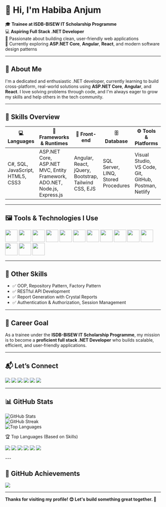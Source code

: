 # 👋 Hi, I'm Habiba Anjum

🎓 **Trainee at ISDB-BISEW IT Scholarship Programme**  
💻 **Aspiring Full Stack .NET Developer**  
🎨 Passionate about building clean, user-friendly web applications  
🌱 Currently exploring **ASP.NET Core**, **Angular**, **React**, and modern software design patterns



---

## 🧠 About Me

I'm a dedicated and enthusiastic .NET developer, currently learning to build cross-platform, real-world solutions using **ASP.NET Core**, **Angular**, and **React**. I love solving problems through code, and I'm always eager to grow my skills and help others in the tech community.

---

## 🔧 Skills Overview

| 💻 Languages | 🧩 Frameworks & Runtimes | 🎨 Front-end | 🗄️ Database | ⚙️ Tools & Platforms | 🌐 Web Tech |
|-------------|--------------------------|--------------|--------------|----------------------|-------------|
| C#, SQL, JavaScript, HTML5, CSS3 | ASP.NET Core, ASP.NET MVC, Entity Framework, ADO.NET, Node.js, Express.js | Angular, React, jQuery, Bootstrap, Tailwind CSS, EJS | SQL Server, LINQ, Stored Procedures | Visual Studio, VS Code, Git, GitHub, Postman, Netlify | JSON, XML, AJAX, WebSockets, Socket.IO |

---

## 🖼️ Tools & Technologies I Use

<p align="left">
  <img src="https://cdn.jsdelivr.net/gh/devicons/devicon/icons/csharp/csharp-original.svg" width="40" height="40"/>
  <img src="https://cdn.jsdelivr.net/gh/devicons/devicon/icons/dot-net/dot-net-original.svg" width="40" height="40"/>
  <img src="https://cdn.jsdelivr.net/gh/devicons/devicon/icons/html5/html5-original.svg" width="40" height="40"/>
  <img src="https://cdn.jsdelivr.net/gh/devicons/devicon/icons/css3/css3-original.svg" width="40" height="40"/>
  <img src="https://cdn.jsdelivr.net/gh/devicons/devicon/icons/bootstrap/bootstrap-original.svg" width="40" height="40"/>
  <img src="https://cdn.jsdelivr.net/gh/devicons/devicon/icons/tailwindcss/tailwindcss-plain.svg" width="40" height="40"/>
  <img src="https://cdn.jsdelivr.net/gh/devicons/devicon/icons/javascript/javascript-original.svg" width="40" height="40"/>
  <img src="https://cdn.jsdelivr.net/gh/devicons/devicon/icons/angularjs/angularjs-original.svg" width="40" height="40"/>
  <img src="https://cdn.jsdelivr.net/gh/devicons/devicon/icons/react/react-original.svg" width="40" height="40"/>
  <img src="https://cdn.jsdelivr.net/gh/devicons/devicon/icons/git/git-original.svg" width="40" height="40"/>
  <img src="https://cdn.jsdelivr.net/gh/devicons/devicon/icons/github/github-original.svg" width="40" height="40"/>
  <img src="https://cdn.jsdelivr.net/gh/devicons/devicon/icons/photoshop/photoshop-line.svg" width="40" height="40"/>
  <img src="https://cdn.jsdelivr.net/gh/devicons/devicon/icons/illustrator/illustrator-line.svg" width="40" height="40"/>
  <img src="https://cdn.jsdelivr.net/gh/devicons/devicon/icons/figma/figma-original.svg" width="40" height="40"/>
</p>

---

## 🚀 Other Skills

- ✅ OOP, Repository Pattern, Factory Pattern  
- ✅ RESTful API Development  
- ✅ Report Generation with Crystal Reports  
- ✅ Authentication & Authorization, Session Management  
  

---

## 🎯 Career Goal

As a trainee under the **ISDB-BISEW IT Scholarship Programme**, my mission is to become a **proficient full stack .NET Developer** who builds scalable, efficient, and user-friendly applications.

---

## 📬 Let’s Connect

<p align="left">
  <a href="mailto:fahimbinferoz@gmail.com"><img src="https://img.shields.io/badge/Gmail-D14836?style=flat&logo=gmail&logoColor=white"/></a>
  <a href="https://linkedin.com/in/habibaanjum"><img src="https://img.shields.io/badge/LinkedIn-blue?style=flat&logo=linkedin&logoColor=white"/></a>
  <a href="https://facebook.com"><img src="https://img.shields.io/badge/Facebook-1877F2?style=flat&logo=facebook&logoColor=white"/></a>
  <a href="https://twitter.com"><img src="https://img.shields.io/badge/Twitter-1DA1F2?style=flat&logo=twitter&logoColor=white"/></a>
  <a href="https://instagram.com"><img src="https://img.shields.io/badge/Instagram-E4405F?style=flat&logo=instagram&logoColor=white"/></a>
  <a href="https://youtube.com"><img src="https://img.shields.io/badge/YouTube-FF0000?style=flat&logo=youtube&logoColor=white"/></a>
</p>

---

## 📊 GitHub Stats

![GitHub Stats](https://github-readme-stats.vercel.app/api?username=HabibaSCreations&show_icons=true&theme=react)  
![GitHub Streak](https://github-readme-streak-stats.herokuapp.com/?user=HabibaSCreations&theme=react)  
![Top Languages](https://github-readme-stats.vercel.app/api/top-langs/?username=HabibaSCreations&layout=compact&theme=react)

🏆 Top Languages (Based on Skills)
<p align="left"> <img src="https://img.shields.io/badge/JavaScript-F7DF1E?style=for-the-badge&logo=javascript&logoColor=black"/> <img src="https://img.shields.io/badge/C%23-239120?style=for-the-badge&logo=c-sharp&logoColor=white"/> <img src="https://img.shields.io/badge/SQL-4479A1?style=for-the-badge&logo=postgresql&logoColor=white"/> <img src="https://img.shields.io/badge/EJS-8C8C8C?style=for-the-badge&logo=ejs&logoColor=white"/> <img src="https://img.shields.io/badge/CSS3-1572B6?style=for-the-badge&logo=css3&logoColor=white"/> <img src="https://img.shields.io/badge/ASP.NET-512BD4?style=for-the-badge&logo=dotnet&logoColor=white"/> </p>
---

## 🏅 GitHub Achievements

![](https://github-profile-trophy.vercel.app/?username=HabibaSCreations&theme=onedark&margin-w=15)




---

**Thanks for visiting my profile! 😊 Let's build something great together. 🚀**



